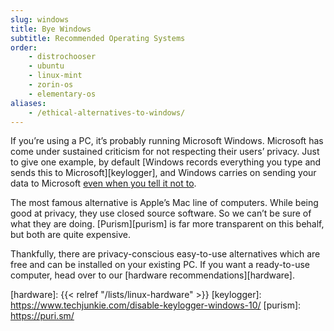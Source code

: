 ```yaml
---
slug: windows
title: Bye Windows
subtitle: Recommended Operating Systems
order:
    - distrochooser
    - ubuntu
    - linux-mint
    - zorin-os
    - elementary-os
aliases:
    - /ethical-alternatives-to-windows/
---
```


If you’re using a PC, it’s probably running Microsoft Windows. Microsoft has come under sustained criticism for not respecting their users’ privacy. Just to give one example, by default [Windows records everything you type and sends this to Microsoft][keylogger], and Windows carries on sending your data to Microsoft [even when you tell it not to][chatterbox].

The most famous alternative is Apple’s Mac line of computers. While being good at privacy, they use closed source software. So we can’t be sure of what they are doing. [Purism][purism] is far more transparent on this behalf, but both are quite expensive.

Thankfully, there are privacy-conscious easy-to-use alternatives which are free and can be installed on your existing PC. If you want a ready-to-use computer, head over to our [hardware recommendations][hardware].

[chatterbox]: https://arstechnica.com/information-technology/2015/08/even-when-told-not-to-windows-10-just-cant-stop-talking-to-microsoft/
[hardware]: {{< relref "/lists/linux-hardware" >}}
[keylogger]: https://www.techjunkie.com/disable-keylogger-windows-10/
[purism]: https://puri.sm/